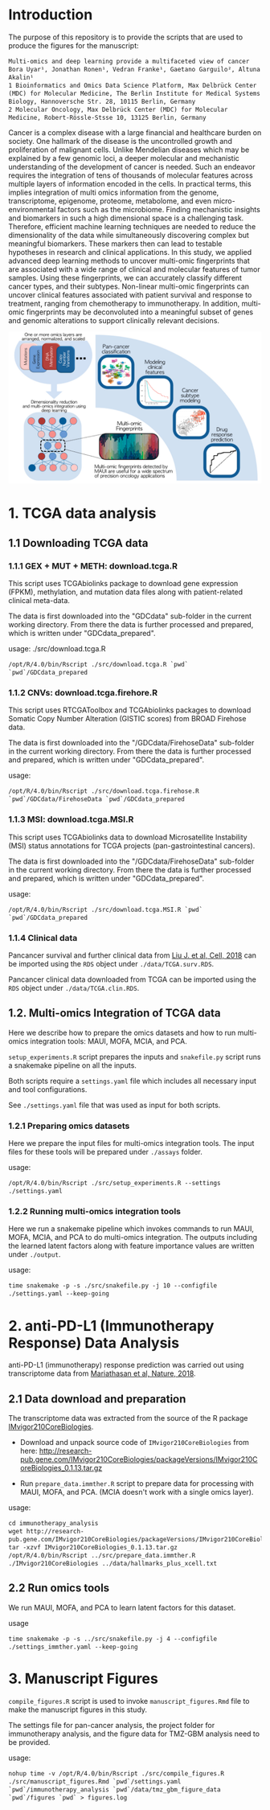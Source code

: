 
# Introduction

The purpose of this repository is to provide the scripts that are used to produce the figures for the manuscript:
```
Multi-omics and deep learning provide a multifaceted view of cancer
Bora Uyar¹, Jonathan Ronen¹, Vedran Franke¹, Gaetano Garguilo², Altuna Akalin¹
1 Bioinformatics and Omics Data Science Platform, Max Delbrück Center (MDC) for Molecular Medicine, The Berlin Institute for Medical Systems Biology, Hannoversche Str. 28, 10115 Berlin, Germany
2 Molecular Oncology, Max Delbrück Center (MDC) for Molecular Medicine, Robert-Rössle-Stsse 10, 13125 Berlin, Germany
```
Cancer is a complex disease with a large financial and healthcare burden on society. One hallmark of the disease is the uncontrolled growth and proliferation of malignant cells. Unlike Mendelian diseases which may be explained by a few genomic loci, a deeper molecular and mechanistic understanding of the development of cancer is needed. Such an endeavor requires the integration of tens of thousands of molecular features across multiple layers of information encoded in the cells. In practical terms, this implies integration of multi omics information from the genome, transcriptome, epigenome, proteome, metabolome, and even micro-environmental factors such as the microbiome. Finding mechanistic insights and biomarkers in such a high dimensional space is a challenging task. Therefore, efficient machine learning techniques are needed to reduce the dimensionality of the data while simultaneously discovering complex but meaningful biomarkers. These markers then can lead to testable hypotheses in research and clinical applications. In this study, we applied advanced deep learning methods to uncover multi-omic fingerprints that are associated with a wide range of clinical and molecular features of tumor samples. Using these fingerprints, we can accurately classify different cancer types, and their subtypes. Non-linear multi-omic fingerprints can uncover clinical features associated with patient survival and response to treatment, ranging from chemotherapy to immunotherapy. In addition, multi-omic fingerprints may be deconvoluted into a meaningful subset of genes and genomic alterations to support clinically relevant decisions. 

<p align="center">
  <img alt="graphical_abstract" src="data/graphical_abstract.jpg" > 
</p>


# 1. TCGA data analysis

## 1.1 Downloading TCGA data

### 1.1.1 GEX + MUT + METH: download.tcga.R
This script uses TCGAbiolinks package to download gene expression (FPKM), methylation, and mutation data
files along with patient-related clinical meta-data. 

The data is first downloaded into the "GDCdata" sub-folder in the current working directory. 
From there the data is further processed and prepared, which is written under "GDCdata_prepared".

usage:
<path to Rscript> ./src/download.tcga.R <target folder to save GDCdata> <target folder to save prepared data>
``` 
/opt/R/4.0/bin/Rscript ./src/download.tcga.R `pwd` `pwd`/GDCdata_prepared
```

### 1.1.2 CNVs: download.tcga.firehore.R

This script uses RTCGAToolbox and TCGAbiolinks packages to download Somatic Copy Number Alteration (GISTIC scores) 
from BROAD Firehose data. 

The data is first downloaded into the "/GDCdata/FirehoseData" sub-folder in the current working directory.
From there the data is further processed and prepared, which is written under "GDCdata_prepared".

usage:
```
/opt/R/4.0/bin/Rscript ./src/download.tcga.firehose.R `pwd`/GDCdata/FirehoseData `pwd`/GDCdata_prepared 
```

### 1.1.3 MSI: download.tcga.MSI.R

This script uses TCGAbiolinks data to download Microsatellite Instability (MSI) status annotations for 
TCGA projects (pan-gastrointestinal cancers). 

The data is first downloaded into the "/GDCdata/FirehoseData" sub-folder in the current working directory.
From there the data is further processed and prepared, which is written under "GDCdata_prepared".

usage: 
```
/opt/R/4.0/bin/Rscript ./src/download.tcga.MSI.R `pwd` `pwd`/GDCdata_prepared
```

### 1.1.4 Clinical data

Pancancer survival and further clinical data from [Liu J. et al, Cell, 2018](https://www.sciencedirect.com/science/article/pii/S0092867418302290?via%3Dihub)
can be imported using the `RDS` object under `./data/TCGA.surv.RDS`.

Pancancer clinical data downloaded from TCGA can be imported using the `RDS` object under `./data/TCGA.clin.RDS`. 

## 1.2. Multi-omics Integration of TCGA data

Here we describe how to prepare the omics datasets and how to run multi-omics integration tools: MAUI, MOFA, MCIA, and PCA. 

`setup_experiments.R` script prepares the inputs and `snakefile.py` script runs a snakemake pipeline on all the inputs. 

Both scripts require a `settings.yaml` file which includes all necessary input and tool configurations. 

See `./settings.yaml` file that was used as input for both scripts.

### 1.2.1 Preparing omics datasets 

Here we prepare the input files for multi-omics integration tools. The input files for 
these tools will be prepared under `./assays` folder. 

usage: 
```
/opt/R/4.0/bin/Rscript ./src/setup_experiments.R --settings ./settings.yaml
```

### 1.2.2 Running multi-omics integration tools 

Here we run a snakemake pipeline which invokes commands to run MAUI, MOFA, MCIA, and PCA to 
do multi-omics integration. The outputs including the learned latent factors along with feature importance 
values are written under `./output`. 

usage:

```
time snakemake -p -s ./src/snakefile.py -j 10 --configfile ./settings.yaml --keep-going
```


# 2. anti-PD-L1 (Immunotherapy Response) Data Analysis 

anti-PD-L1 (immunotherapy) response prediction was carried out using transcriptome data from [Mariathasan et al, Nature, 2018](https://www.nature.com/articles/nature25501). 

## 2.1 Data download and preparation

The transcriptome data was extracted from the source of the R package [IMvigor210CoreBiologies](http://research-pub.gene.com/IMvigor210CoreBiologies). 

- Download and unpack source code of `IMvigor210CoreBiologies` from here: http://research-pub.gene.com/IMvigor210CoreBiologies/packageVersions/IMvigor210CoreBiologies_0.1.13.tar.gz

- Run `prepare_data.immther.R` script to prepare data for processing with MAUI, MOFA, and PCA. (MCIA doesn't work with a single omics layer). 

usage:

```
cd immunotherapy_analysis
wget http://research-pub.gene.com/IMvigor210CoreBiologies/packageVersions/IMvigor210CoreBiologies_0.1.13.tar.gz
tar -xzvf IMvigor210CoreBiologies_0.1.13.tar.gz
/opt/R/4.0/bin/Rscript ../src/prepare_data.immther.R ./IMvigor210CoreBiologies ../data/hallmarks_plus_xcell.txt
```

## 2.2 Run omics tools 

We run MAUI, MOFA, and PCA to learn latent factors for this dataset. 

usage
```
time snakemake -p -s ../src/snakefile.py -j 4 --configfile ./settings_immther.yaml --keep-going
```


# 3. Manuscript Figures

`compile_figures.R` script is used to invoke `manuscript_figures.Rmd` file to make the manuscript figures in this study. 

The settings file for pan-cancer analysis, the project folder for immunotherapy analysis, and the figure data for TMZ-GBM analysis need to be provided. 

usage: 
```
nohup time -v /opt/R/4.0/bin/Rscript ./src/compile_figures.R ./src/manuscript_figures.Rmd `pwd`/settings.yaml `pwd`/immunotherapy_analysis `pwd`/data/tmz_gbm_figure_data `pwd`/figures `pwd` > figures.log
```


